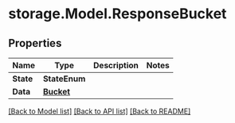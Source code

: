 # storage.Model.ResponseBucket

## Properties

Name | Type | Description | Notes
------------ | ------------- | ------------- | -------------
**State** | **StateEnum** |  | 
**Data** | [**Bucket**](Bucket.md) |  | 

[[Back to Model list]](../README.md#documentation-for-models) [[Back to API list]](../README.md#documentation-for-api-endpoints) [[Back to README]](../README.md)

